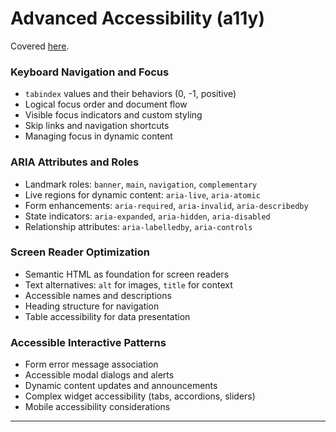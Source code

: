 # Advanced Accessibility (a11y)

Covered [here](../../notes/html/10_advanced_accessibility.md).

### Keyboard Navigation and Focus

+ `tabindex` values and their behaviors (0, -1, positive)
+ Logical focus order and document flow
+ Visible focus indicators and custom styling
+ Skip links and navigation shortcuts
+ Managing focus in dynamic content

### ARIA Attributes and Roles

+ Landmark roles: `banner`, `main`, `navigation`, `complementary`
+ Live regions for dynamic content: `aria-live`, `aria-atomic`
+ Form enhancements: `aria-required`, `aria-invalid`, `aria-describedby`
+ State indicators: `aria-expanded`, `aria-hidden`, `aria-disabled`
+ Relationship attributes: `aria-labelledby`, `aria-controls`

### Screen Reader Optimization

+ Semantic HTML as foundation for screen readers
+ Text alternatives: `alt` for images, `title` for context
+ Accessible names and descriptions
+ Heading structure for navigation
+ Table accessibility for data presentation

### Accessible Interactive Patterns

+ Form error message association
+ Accessible modal dialogs and alerts
+ Dynamic content updates and announcements
+ Complex widget accessibility (tabs, accordions, sliders)
+ Mobile accessibility considerations

---

